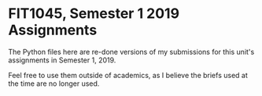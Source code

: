 # FIT1045, Semester 1 2019 Assignments
The Python files here are re-done versions of my submissions for this unit's assignments in Semester 1, 2019. 

Feel free to use them outside of academics, as I believe the briefs used at the time are no longer used.
